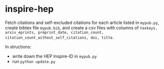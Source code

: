 # inspire-hep
Fetch citations and self-excluded citations for each article listed in `mypub.py`, create bibtex file `mypub.bib`, and create a csv files with columns of `texkeys, arxiv_eprints, preprint_date, citation_count, citation_count_without_self_citations, doi, title`.

In structions: 
* write down the HEP Inspire-ID in `mypub.py`
* run `python update.py`
